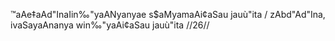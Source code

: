 ™aAe‡aAd"InaIin‰"yaANyanyae s$aMyamaAi¢aSau jauù"ita /
zAbd"Ad"Ina, ivaSayaAnanya win‰"yaAi¢aSau jauù"ita //26//